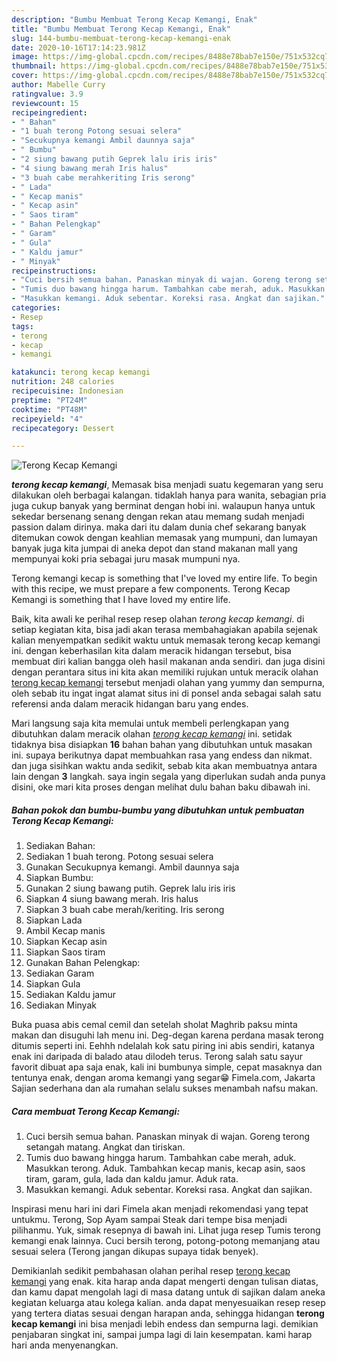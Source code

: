 ```yaml
---
description: "Bumbu Membuat Terong Kecap Kemangi, Enak"
title: "Bumbu Membuat Terong Kecap Kemangi, Enak"
slug: 144-bumbu-membuat-terong-kecap-kemangi-enak
date: 2020-10-16T17:14:23.981Z
image: https://img-global.cpcdn.com/recipes/8488e78bab7e150e/751x532cq70/terong-kecap-kemangi-foto-resep-utama.jpg
thumbnail: https://img-global.cpcdn.com/recipes/8488e78bab7e150e/751x532cq70/terong-kecap-kemangi-foto-resep-utama.jpg
cover: https://img-global.cpcdn.com/recipes/8488e78bab7e150e/751x532cq70/terong-kecap-kemangi-foto-resep-utama.jpg
author: Mabelle Curry
ratingvalue: 3.9
reviewcount: 15
recipeingredient:
- " Bahan"
- "1 buah terong Potong sesuai selera"
- "Secukupnya kemangi Ambil daunnya saja"
- " Bumbu"
- "2 siung bawang putih Geprek lalu iris iris"
- "4 siung bawang merah Iris halus"
- "3 buah cabe merahkeriting Iris serong"
- " Lada"
- " Kecap manis"
- " Kecap asin"
- " Saos tiram"
- " Bahan Pelengkap"
- " Garam"
- " Gula"
- " Kaldu jamur"
- " Minyak"
recipeinstructions:
- "Cuci bersih semua bahan. Panaskan minyak di wajan. Goreng terong setangah matang. Angkat dan tiriskan."
- "Tumis duo bawang hingga harum. Tambahkan cabe merah, aduk. Masukkan terong. Aduk. Tambahkan kecap manis, kecap asin, saos tiram, garam, gula, lada dan kaldu jamur. Aduk rata."
- "Masukkan kemangi. Aduk sebentar. Koreksi rasa. Angkat dan sajikan."
categories:
- Resep
tags:
- terong
- kecap
- kemangi

katakunci: terong kecap kemangi 
nutrition: 248 calories
recipecuisine: Indonesian
preptime: "PT24M"
cooktime: "PT48M"
recipeyield: "4"
recipecategory: Dessert

---
```



![Terong Kecap Kemangi](https://img-global.cpcdn.com/recipes/8488e78bab7e150e/751x532cq70/terong-kecap-kemangi-foto-resep-utama.jpg)

<b><i>terong kecap kemangi</i></b>, Memasak bisa menjadi suatu kegemaran yang seru dilakukan oleh berbagai kalangan. tidaklah hanya para wanita, sebagian pria juga cukup banyak yang berminat dengan hobi ini. walaupun hanya untuk sekedar bersenang senang dengan rekan atau memang sudah menjadi passion dalam dirinya. maka dari itu dalam dunia chef sekarang banyak ditemukan cowok dengan keahlian memasak yang mumpuni, dan lumayan banyak juga kita jumpai di aneka depot dan stand makanan mall yang mempunyai koki pria sebagai juru masak mumpuni nya.

Terong kemangi kecap is something that I&#39;ve loved my entire life. To begin with this recipe, we must prepare a few components. Terong Kecap Kemangi is something that I have loved my entire life.

Baik, kita awali ke perihal resep resep olahan <i>terong kecap kemangi</i>. di setiap kegiatan kita, bisa jadi akan terasa membahagiakan apabila sejenak kalian menyempatkan sedikit waktu untuk memasak terong kecap kemangi ini. dengan keberhasilan kita dalam meracik hidangan tersebut, bisa membuat diri kalian bangga oleh hasil makanan anda sendiri. dan juga disini dengan perantara situs ini kita akan memiliki rujukan untuk meracik olahan <u>terong kecap kemangi</u> tersebut menjadi olahan yang yummy dan sempurna, oleh sebab itu ingat ingat alamat situs ini di ponsel anda sebagai salah satu referensi anda dalam meracik hidangan baru yang endes.


Mari langsung saja kita memulai untuk membeli perlengkapan yang dibutuhkan dalam meracik olahan <u><i>terong kecap kemangi</i></u> ini. setidak tidaknya bisa disiapkan <b>16</b> bahan bahan yang dibutuhkan untuk masakan ini. supaya berikutnya dapat membuahkan rasa yang endess dan nikmat. dan juga sisihkan waktu anda sedikit, sebab kita akan membuatnya antara lain dengan <b>3</b> langkah. saya ingin segala yang diperlukan sudah anda punya disini, oke mari kita proses dengan melihat dulu bahan baku dibawah ini.

<!--inarticleads1-->

##### Bahan pokok dan bumbu-bumbu yang dibutuhkan untuk pembuatan Terong Kecap Kemangi:

1. Sediakan  Bahan:
1. Sediakan 1 buah terong. Potong sesuai selera
1. Gunakan Secukupnya kemangi. Ambil daunnya saja
1. Siapkan  Bumbu:
1. Gunakan 2 siung bawang putih. Geprek lalu iris iris
1. Siapkan 4 siung bawang merah. Iris halus
1. Siapkan 3 buah cabe merah/keriting. Iris serong
1. Siapkan  Lada
1. Ambil  Kecap manis
1. Siapkan  Kecap asin
1. Siapkan  Saos tiram
1. Gunakan  Bahan Pelengkap:
1. Sediakan  Garam
1. Siapkan  Gula
1. Sediakan  Kaldu jamur
1. Sediakan  Minyak


Buka puasa abis cemal cemil dan setelah sholat Maghrib paksu minta makan dan disuguhi lah menu ini. Deg-degan karena perdana masak terong ditumis seperti ini. Eehhh ndelalah kok satu piring ini abis sendiri, katanya enak ini daripada di balado atau dilodeh terus. Terong salah satu sayur favorit dibuat apa saja enak, kali ini bumbunya simple, cepat masaknya dan tentunya enak, dengan aroma kemangi yang segar😁 Fimela.com, Jakarta Sajian sederhana dan ala rumahan selalu sukses menambah nafsu makan. 

<!--inarticleads2-->

##### Cara membuat Terong Kecap Kemangi:

1. Cuci bersih semua bahan. Panaskan minyak di wajan. Goreng terong setangah matang. Angkat dan tiriskan.
1. Tumis duo bawang hingga harum. Tambahkan cabe merah, aduk. Masukkan terong. Aduk. Tambahkan kecap manis, kecap asin, saos tiram, garam, gula, lada dan kaldu jamur. Aduk rata.
1. Masukkan kemangi. Aduk sebentar. Koreksi rasa. Angkat dan sajikan.


Inspirasi menu hari ini dari Fimela akan menjadi rekomendasi yang tepat untukmu. Terong, Sop Ayam sampai Steak dari tempe bisa menjadi pilihanmu. Yuk, simak resepnya di bawah ini. Lihat juga resep Tumis terong kemangi enak lainnya. Cuci bersih terong, potong-potong memanjang atau sesuai selera (Terong jangan dikupas supaya tidak benyek). 

Demikianlah sedikit pembahasan olahan perihal resep <u>terong kecap kemangi</u> yang enak. kita harap anda dapat mengerti dengan tulisan diatas, dan kamu dapat mengolah lagi di masa datang untuk di sajikan dalam aneka kegiatan keluarga atau kolega kalian. anda dapat menyesuaikan resep resep yang tertera diatas sesuai dengan harapan anda, sehingga hidangan <b>terong kecap kemangi</b> ini bisa menjadi lebih endess dan sempurna lagi. demikian penjabaran singkat ini, sampai jumpa lagi di lain kesempatan. kami harap hari anda menyenangkan.
